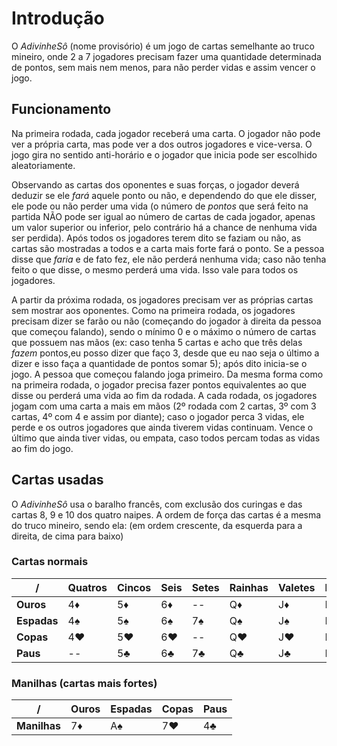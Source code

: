 [comment]: <> (Aqui é onde estará as regras do jogo, cartas necessárias e afins.)

# Introdução

O *AdivinheSô* (nome provisório) é um jogo de cartas semelhante ao truco mineiro, onde 2 a 
7 jogadores precisam fazer uma quantidade determinada de pontos, sem mais nem menos, para 
não perder vidas e assim vencer o jogo.

## Funcionamento

Na primeira rodada, cada jogador receberá uma carta. O jogador não pode ver a própria carta, 
mas pode ver a dos outros jogadores e vice-versa. O jogo gira no sentido anti-horário e 
o jogador que inicia pode ser escolhido aleatoriamente. 

Observando as cartas dos oponentes e suas forças, o jogador deverá deduzir se ele *fará* aquele
ponto ou não, e dependendo do que ele disser, ele pode ou não perder uma vida (o número de *pontos*
que será feito na partida NÃO pode ser igual ao número de cartas de cada jogador, apenas um valor 
superior ou inferior, pelo contrário há a chance de nenhuma vida ser perdida).
Após todos os jogadores terem dito se faziam ou não, as cartas são mostradas a todos e a carta
mais forte fará o ponto.
Se a pessoa disse que *faria* e de fato fez, ele não perderá nenhuma vida; caso não tenha feito
o que disse, o mesmo perderá uma vida. Isso vale para todos os jogadores.

A partir da próxima rodada, os jogadores precisam ver as próprias cartas sem mostrar aos oponentes.
Como na primeira rodada, os jogadores precisam dizer se farão ou não (começando do jogador à direita 
da pessoa que começou falando), sendo o mínimo 0 e o máximo o número de cartas que possuem nas mãos 
(ex: caso tenha 5 cartas e acho que três delas *fazem* pontos,eu posso dizer que faço 3, desde que 
eu nao seja o último a dizer e isso faça a quantidade de pontos somar 5); após dito inicia-se o jogo. 
A pessoa que começou falando joga primeiro. Da mesma forma como na primeira rodada, o jogador precisa 
fazer pontos equivalentes ao que disse ou perderá uma vida ao fim da rodada. A cada rodada, os jogadores 
jogam com uma carta a mais em mãos (2º rodada com 2 cartas, 3º com 3 cartas, 4º com 4 e assim por diante);
caso o jogador perca 3 vidas, ele perde e os outros jogadores que ainda tiverem vidas continuam. Vence o 
último que ainda tiver vidas, ou empata, caso todos percam todas as vidas ao fim do jogo. 

## Cartas usadas

O *AdivinheSô* usa o baralho francês, com exclusão dos curingas e das cartas 8, 9 e 10 dos quatro naipes.
A ordem de força das cartas é a mesma do truco mineiro, sendo ela:
(em ordem crescente, da esquerda para a direita, de cima para baixo)

### Cartas normais

| / | Quatros | Cincos | Seis | Setes | Rainhas | Valetes | Reis | Ases | *Duques* | *Ternos* |
| --- | --- | --- | --- | --- | --- | --- | --- | --- | --- | --- |
| **Ouros** | 4♦ | 5♦ | 6♦ | -- | Q♦ | J♦ | K♦ | A♦ | 2♦ | 3♦ | 
| **Espadas** | 4♠ | 5♠ | 6♠ | 7♠ | Q♠ | J♠ | K♠ | -- | 2♠ | 3♠ | 
| **Copas** | 4♥ | 5♥ | 6♥ | -- | Q♥ | J♥ | K♥ | A♥ | 2♥ | 3♥ | 
| **Paus** | -- | 5♣ | 6♣ | 7♣ | Q♣ | J♣ | K♣ | A♣ | 2♣ | 3♣ | 

### Manilhas (cartas mais fortes)

| / | Ouros | Espadas | Copas | Paus |
| --- | --- | --- | --- | --- |
| **Manilhas** | 7♦ | A♠ | 7♥ | 4♣ |
